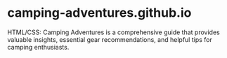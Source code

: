 # camping-adventures.github.io
HTML/CSS: Camping Adventures is a comprehensive guide that provides valuable insights, essential gear recommendations, and helpful tips for camping enthusiasts.
